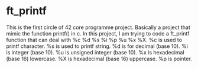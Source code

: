 # ft_printf
This is the first circle of 42 core programme project. Basically a project that mimic the function printf() in c.
In this project, I am trying to code a ft_printf function that can deal with %c %d %s %i %p %u %x %X.
%c is used to printf character.
%s is used to printf string.
%d is for decimal (base 10).
%i is integer (base 10).
%u is unsigned integer (base 10).
%x is hexadecimal (base 16) lowercase.
%X is hexadecimal (base 16) uppercase.
%p is pointer.
